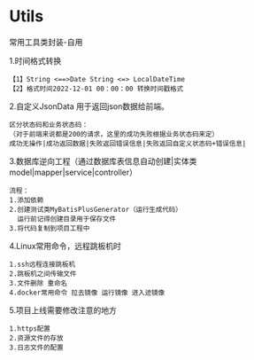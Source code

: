 # Utils
常用工具类封装-自用

1.时间格式转换 
~~~
【1】String <==>Date String <=> LocalDateTime
【2】格式时间2022-12-01 00：00：00 转换时间戳格式
~~~

2.自定义JsonData 用于返回json数据给前端。

~~~
区分状态码和业务状态码：
（对于前端来说都是200的请求，这里的成功失败根据业务状态码来定）
成功无操作|成功返回数据|失败返回错误信息|失败返回自定义状态码+错误信息|
~~~

3.数据库逆向工程（通过数据库表信息自动创建|实体类model|mapper|service|controller）
 ~~~
 流程：
 1.添加依赖 
 2.创建测试类MyBatisPlusGenerator（运行生成代码）
   运行前记得创建目录用于保存文件 
 3.将代码复制到项目工程中
 ~~~

4.Linux常用命令，远程跳板机时
~~~
1.ssh远程连接跳板机
2.跳板机之间传输文件
3.文件删除 重命名 
4.docker常用命令 拉去镜像 运行镜像 进入迹镜像
~~~

5.项目上线需要修改注意的地方
~~~
1.https配置
2.资源文件的存放
3.日志文件的配置
~~~
